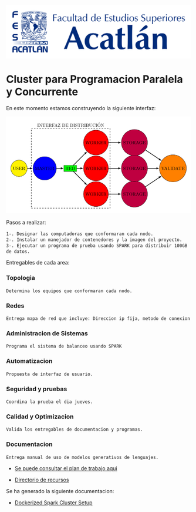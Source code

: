 
<div style="display: flex; align-items:center;">
<img src="imagenes/logo_azul.png" width="100%" >
</div>


# Cluster para Programacion Paralela y Concurrente 



<!--<img src="imagenes/jueves.jpg" width="50%" align="center" > -->




En este momento estamos construyendo la siguiente interfaz:

<img src="PDFs/workbench/Prueba_Jueves/Topologia_prueba-1.png">


Pasos a realizar:

    1-. Designar las computadoras que conformaran cada nodo.
    2-. Instalar un manejador de contenedores y la imagen del proyecto. 
    3-. Ejecutar un programa de prueba usando SPARK para distribuir 100GB de datos.

Entregables de cada area:

### Topologia

    Determina los equipos que conformaran cada nodo. 

### Redes

    Entrega mapa de red que incluye: Direccion ip fija, metodo de conexion 

### Administracion de Sistemas


    Programa el sistema de balanceo usando SPARK

### Automatizacion

    Propuesta de interfaz de usuario.

### Seguridad y pruebas 

    Coordina la prueba el dia jueves.

### Calidad y Optimizacion
    
    Valida los entregables de documentacion y programas.

### Documentacion

    Entrega manual de uso de modelos generativos de lenguajes.










* <a href="https://github.com/LuisMAC2022/PPC/tree/PlanTrabajo/PlanTrabajo"> Se puede consultar el plan de trabajo aqui <a/>

* <a href="https://github.com/LuisMAC2022/PPC/blob/main/PDFs/readme.md">Directorio de recursos </a> 


Se ha generado la siguiente documentacion:

* <a href="https://www.github.com/Jorge95Cortes/dockerized-spark-cluster-set-up"> Dockerized Spark Cluster Setup </a> 




































